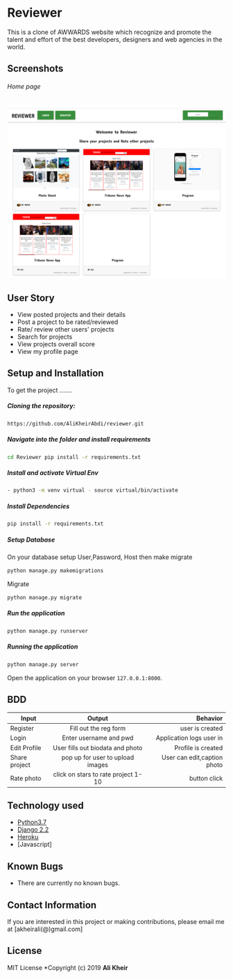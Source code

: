 # Reviewer
This is a clone of AWWARDS website which recognize and promote the talent and effort of the best developers, designers and web agencies in the world.

## Screenshots 
###### Home page
 
<img src="https://github.com/AliKheirAbdi/reviewer/blob/master/reviews.png"> 

## User Story  
  
* View posted projects and their details
* Post a project to be rated/reviewed
* Rate/ review other users' projects
* Search for projects 
* View projects overall score
* View my profile page
  
  
## Setup and Installation  
To get the project .......  
  
##### Cloning the repository:  
 ```bash 
 https://github.com/AliKheirAbdi/reviewer.git
```
##### Navigate into the folder and install requirements  
 ```bash 
cd Reviewer pip install -r requirements.txt 
```
##### Install and activate Virtual Env
 ```bash 
- python3 -m venv virtual - source virtual/bin/activate  
```  
##### Install Dependencies  
 ```bash 
 pip install -r requirements.txt 
```  
 ##### Setup Database  
  On your database setup User,Password, Host then make migrate  
 ```bash 
python manage.py makemigrations
 ``` 
 Migrate  
 ```bash 
 python manage.py migrate 
```
##### Run the application  
 ```bash 
 python manage.py runserver 
``` 
##### Running the application  
 ```bash 
 python manage.py server 
```
Open the application on your browser `127.0.0.1:8000`.  

## BDD
| Input        | Output           | Behavior  |
| ------------- |:-------------:| -----:|
| Register      | Fill out the reg form | user is created |
| Login     | Enter username and pwd   | Application logs user in |
| Edit Profile | User fills out biodata and photo | Profile is created|
| Share project|pop up for user to upload images | User can edit,caption photo|
| Rate photo|click on stars to rate project 1-10| button click|
  
## Technology used  
  
* [Python3.7](https://www.python.org/)  
* [Django 2.2](https://docs.djangoproject.com/en/2.2/)  
* [Heroku](https://heroku.com) 
* [Javascript]
  
## Known Bugs  
* There are currently no known bugs.  
  
## Contact Information   
If you are interested in this project or making contributions, please email me at [akheirali(@)gmail.com]  
  
## License 
 MIT License
*Copyright (c) 2019 **Ali Kheir**
